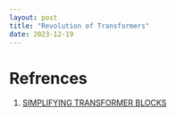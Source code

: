 ```yaml
---
layout: post
title: "Revolution of Transformers"
date: 2023-12-19
---
```



# Refrences
1. [SIMPLIFYING TRANSFORMER BLOCKS](https://arxiv.org/pdf/2311.01906.pdf?utm_source=ainews&utm_medium=email&utm_campaign=ainews-ai-discords-newsletter-11282023-6795)

